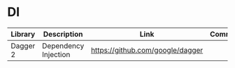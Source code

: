 # DI

| Library | Description | Link | Comments |
| --- | --- | --- | --- |
| Dagger 2 | Dependency Injection | https://github.com/google/dagger |
